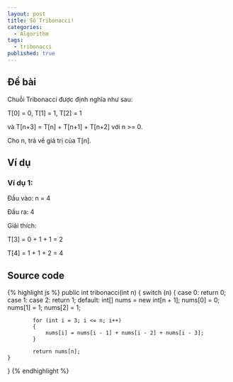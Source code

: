 ```yaml
---
layout: post
title: Số Tribonacci!
categories:
  - Algorithm
tags:
  - tribonacci
published: true
---
```


## Đề bài
Chuỗi Tribonacci được định nghĩa như sau:

T[0] = 0,  T[1] = 1, T[2] = 1 

và T[n+3] = T[n] + T[n+1] + T[n+2] với n >= 0.

Cho n, trả về giá trị của T[n].

## Ví dụ

### Ví dụ 1:

Đầu vào: n = 4

Đầu ra: 4

Giải thích:

T[3] = 0 + 1 + 1 = 2

T[4] = 1 + 1 + 2 = 4

## Source code

{% highlight js %}
public int tribonacci(int n) {
	switch (n)
	{
        case 0:
			return 0;
		case 1:
		case 2:
			return 1;
		default:
			int[] nums = new int[n + 1];
			nums[0] = 0;
			nums[1] = 1;
			nums[2] = 1;

			for (int i = 3; i <= n; i++)
			{
				nums[i] = nums[i - 1] + nums[i - 2] + nums[i - 3];
			}

			return nums[n];
	}
}
{% endhighlight %}
